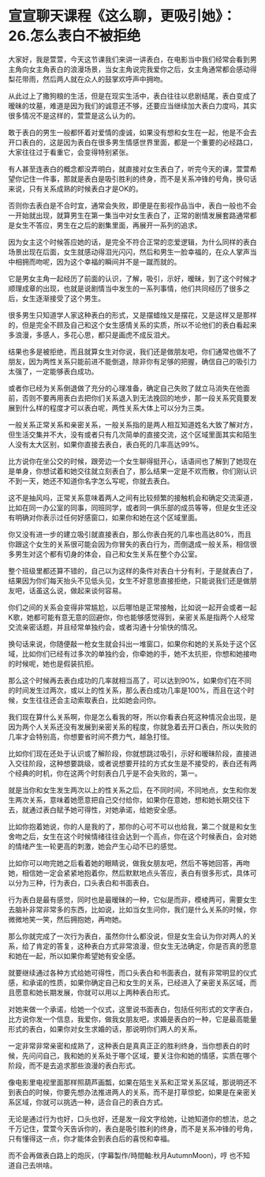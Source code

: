 # 宣宣聊天课程《这么聊，更吸引她》：26.怎么表白不被拒绝

大家好，我是萱萱，今天这节课我们来讲一讲表白，在电影当中我们经常会看到男主角向女主角表白的浪漫场景，当女主角说完我爱你之后，女主角通常都会感动得梨花带雨，然后两人就在众人的鼓掌欢呼声中拥吻。

从此过上了撒狗粮的生活，但是在现实生活中，表白往往以悲剧结尾，表白变成了暧昧的坟墓，难道是因为我们的诚意还不够，还要应当继续加大表白力度吗，其实很多情况不是这样的，萱萱是这么认为的。

敢于表白的男生一般都怀着对爱情的虔诚，如果没有想和女生在一起，他是不会去开口表白的，这是因为表白在很多男生情感世界里面，都是一个重要的必经路口，大家往往过于看重它，会变得特别紧张。

有人甚至连表白的概念都没弄明白，就直接对女生表白了，听完今天的课，萱萱希望你记住一件事，那就是表白是吸引胜利的终身，而不是关系冲锋的号角，换句话来说，只有关系成熟的时候表白才是OK的。

否则你去表白是不合时宜，通常会失败，即便是在影视作品当中，表白一般也不会一开始就出现，就算男生在第一集当中对女生表白了，正常的剧情发展套路通常都是女生不答应，男生在之后的剧集里面，再展开一系列的追求。

因为女主这个时候答应她的话，是完全不符合正常的恋爱逻辑，为什么同样的表白场景出现在后面，女生就感动得泪光闪闪，然后和男生一脸幸福的，在众人掌声当中相拥而吻呢，因为这个幸福的瞬间并不是一蹴而就的。

它是男女主角一起经历了前面的认识，了解，吸引，示好，暧昧，到了这个时候才顺理成章的出现，也就是说剧情当中发生的一系列事情，他们共同经历了很多之后，女生逐渐接受了这个男生。

很多男生只知道学人家这种表白的形式，又是摆蜡烛又是摆花，又是这样又是那样的，但是完全不顾及自己和这个女生感情关系的实质，所以不论他们的表白看起来多浪漫，多感人，多花心思，都只是画虎不成反泪犬。

结果也多是被拒绝，而且就算女生对你说，我们还是做朋友吧，你们通常也做不了朋友，因为两性关系只能前进不能倒退，除非你有足够的把握，确信自己的吸引力太强了，一定能够表白成功。

或者你已经为关系倒退做了充分的心理准备，确定自己失败了就立马消失在他面前，否则不要再用表白去把你们关系退入到无法挽回的地步，那一段关系究竟要发展到什么样的程度才可以表白呢，两性关系大体上可以分为三类。

一般关系正常关系和亲密关系，一般关系指的是两人相互知道姓名大致了解对方，但生活交集并不大，没有或者只有几次简单的直接交流，这个区域里面其实和陌生人没有太大区别，如果你直接去表白，表白死的几率高达99%。

比方说你在坐公交的时候，跟旁边一个女生聊得挺开心，话语间也了解到了她现在是单身，你想试着和她交往就立刻表白了，那么结果一定是不欢而散，你们刚认识不到一天，她还不知道你名字怎么写呢，你就去表白。

这不是抽风吗，正常关系意味着两人之间有比较频繁的接触机会和确定交流渠道，比如在同一办公室的同事，同班同学，或者同一俱乐部的成员等等，但是女生还没有明确对你表示过任何好感窗口，如果你和她在这个区域里面。

你又没有进一步的建立吸引就直接表白，那么你表白死的几率也高达80%，而且你跟这个女生的关系很可能会因为你冒失的表白行为，而倒退成一般关系，相信很多男生对这个都有切身的体会，自己和女生关系在整个办公室。

整个班级里都还算不错的，自己以为这样的条件对表白十分有利，于是就表白了，结果因为你们每天抬头不见低头见，女生不好意思直接拒绝，只能说我们还是做朋友吧，话虽这么说，做起来谈何容易。

你们之间的关系会变得非常尴尬，以后哪怕是正常接触，比如说一起开会或者一起K歌，她都可能有意无意的回避你，你也能够感觉得到，亲密关系是指两个人经常交流亲密话题，并且经常单独约会，或者沟通十分愉快的情况。

换句话来说，你随便敲一枪女生就会抖出一堆窗口，如果你和她的关系处于这个区域，比如你们已经有过多次的单独约会，你牵她的手，她不太抗拒，你想和她接吻的时候呢，她也是假装抗拒。

那么这个时候再去表白成功的几率就相当高了，可以达到90%，如果你们在不同的时间发生过两次，或以上的性关系，那么表白成功几率是100%，而且在这个时候，女生往往还会主动索取表白，比如她会问你。

我们现在算什么关系啊，你是怎么看我的呀，所以你看表白死这种情况会出现，是因为两个人关系还没有发展到亲密关系的程度，你就急着去开口表白，所以失败的几率才会特别高，你想要省时间不费力气，越急打怪。

比如你们现在还处于认识或了解阶段，你就想跳过吸引，示好和暧昧阶段，直接进入交往阶段，这种想要跳级，或者说想要开挂的方式女生是不接受的，表白还有两个经典的时机，你在这两个时刻表白几乎是不会失败的，第一。

就是当你和女生发生两次以上的性关系之后，在不同时间，不同地点，女生和你发生两次关系，意味着她愿意把自己交付给你，如果你在意她，想和她长期交往下去，就通过表白赋予她可得性，对她承诺，给她安全感。

比如你抱着她说，你的人是我的了，那你的心可不可以也给我，第二个就是和女生舍吻之后，女生在这个时候情绪往往会达到一个高点，你在这个时候表白，会对她的情绪产生一轮更高的刺激，她会产生心动不已的感觉。

比如你可以吻完她之后看着她的眼睛说，做我女朋友吧，然后不等她回答，再吻她，相信她一定会紧紧地抱着你，然后默默地点头答应，表白有很多形式，具体可以分为三种，行为表白，口头表白和书面表白。

行为表白是最有感觉，同时也是最暧昧的一种，它似是而非，模棱两可，需要女生去脑补非常非常多的东西，比如说，比如当女生问你，我们是什么关系的时候，你微微地笑一笑，然后拥抱她，再吻她。

那么你就完成了一次行为表白，虽然你什么都没说，但是女生会认为你对两人的关系，给了肯定的答复，这种表白方式非常浪漫，但女生无法确定，你是否真的愿意和她在一起，所以如果你希望她有安全感。

就要继续通过各种方式给她可得性，而口头表白和书面表白，就有非常明显的仪式感，和承诺的性质，如果你确定自己和女生的关系，已经进入了亲密关系区域，而且愿意和她长期发展，你就可以用以上两种表白形式。

对她来做一个承诺，给她一个仪式，这里说书面表白，包括任何形式的文字表白，比方说你发一个信息，我爱你，做我女朋友吧，求婚是表白的一种，它是最高能量形式的表白，如果你对女生求婚的话，那说明你们两人的关系。

一定非常非常亲密和成熟了，这种表白是真真正正的胜利终身，当你想表白的时候，先问问自己，我和她的关系处于哪个区域，要关注你和她的情感，实质在哪个阶段，而不是去追求那些浪漫的表白形式。

像电影里电视里面那样照葫芦画瓢，如果在陌生关系和正常关系区域，那说明还不到表白的时候，你要先想办法推进两人的关系，而不是打草惊蛇，如果是在亲密关系区域，你就可以挑选一种，适合自己的表白方式。

无论是通过行为也好，口头也好，还是发一段文字给她，让她知道你的想法，总之千万记住，萱萱今天告诉你的，表白是吸引胜利的终身，而不是关系冲锋的号角，只有懂得这一点，你才能体会到表白后的喜悦和幸福。

而不会再做表白路上的炮灰，(字幕製作/時間軸:秋月AutumnMoon)，哼 也不知道自己去哄啥。
